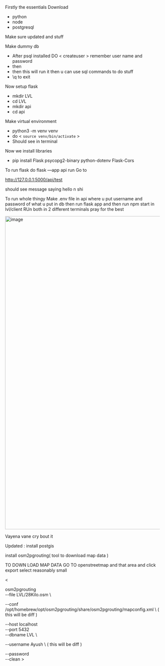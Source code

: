 Firstly the essentials
Download

- python
- node
- postgresql

Make sure updated and stuff

Make dummy db

- After psql installed DO < createuser <name>> remember user name and password
- then <createdb LVL>
- then <psql LVL > this will run it then u can use sql commands to do stuff
- \q to exit

Now setup flask

- mkdir LVL
- cd LVL
- mkdir api
- cd api

Make virtual environment

- python3 -m venv venv
- do < `source venv/bin/activate` >
- Should see <venv> in terminal

Now we install libraries

- pip install Flask psycopg2-binary python-dotenv Flask-Cors

To run flask do flask —app api run
Go to 

http://127.0.0.1:5000/api/test

should see message saying hello n shi

To run whole thingy
Make .env file in api where u put username and password of what u put in db
then run flask app
and then run npm start in lvl/client 
RUn both in 2 different terminals
pray for the best


<img width="1015" alt="image" src="https://github.com/user-attachments/assets/f2f94788-4602-4942-b844-f608316ccd18" />


Vayena vane cry bout it

Updated :
install postgis

install osm2pgrouting( tool to download map data )

TO DOWN LOAD MAP DATA GO TO openstreetmap and that area and click export select reasonably small

< 

osm2pgrouting \
--file LVL/28Kilo.osm \

--conf /opt/homebrew/opt/osm2pgrouting/share/osm2pgrouting/mapconfig.xml \ ( this will be diff )

--host localhost \
--port 5432 \
--dbname LVL \

--username Ayush \ ( this will be diff )

--password \
--clean >

